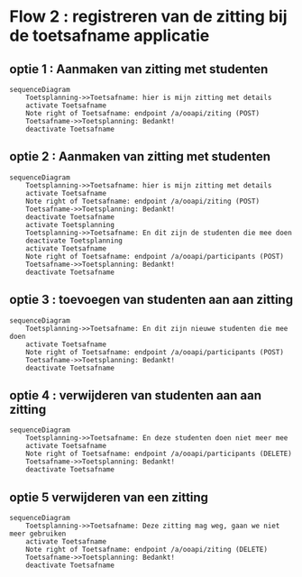 # Flow 2 : registreren van de zitting bij de toetsafname applicatie

## optie 1 : Aanmaken van zitting  met studenten

```mermaid
sequenceDiagram
    Toetsplanning->>Toetsafname: hier is mijn zitting met details
    activate Toetsafname
    Note right of Toetsafname: endpoint /a/ooapi/ziting (POST)
    Toetsafname->>Toetsplanning: Bedankt!
    deactivate Toetsafname
```

## optie 2 : Aanmaken van zitting  met studenten

```mermaid
sequenceDiagram
    Toetsplanning->>Toetsafname: hier is mijn zitting met details
    activate Toetsafname
    Note right of Toetsafname: endpoint /a/ooapi/ziting (POST)
    Toetsafname->>Toetsplanning: Bedankt!
    deactivate Toetsafname
    activate Toetsplanning
    Toetsplanning->>Toetsafname: En dit zijn de studenten die mee doen
    deactivate Toetsplanning
    activate Toetsafname
    Note right of Toetsafname: endpoint /a/ooapi/participants (POST)
    Toetsafname->>Toetsplanning: Bedankt!
    deactivate Toetsafname
```

## optie 3 : toevoegen van studenten aan aan zitting

```mermaid
sequenceDiagram
    Toetsplanning->>Toetsafname: En dit zijn nieuwe studenten die mee doen
    activate Toetsafname
    Note right of Toetsafname: endpoint /a/ooapi/participants (POST)
    Toetsafname->>Toetsplanning: Bedankt!
    deactivate Toetsafname
```

## optie 4 : verwijderen van studenten aan aan zitting

```mermaid
sequenceDiagram
    Toetsplanning->>Toetsafname: En deze studenten doen niet meer mee
    activate Toetsafname
    Note right of Toetsafname: endpoint /a/ooapi/participants (DELETE)
    Toetsafname->>Toetsplanning: Bedankt!
    deactivate Toetsafname
```


## optie 5 verwijderen van een zitting

```mermaid
sequenceDiagram
    Toetsplanning->>Toetsafname: Deze zitting mag weg, gaan we niet meer gebruiken
    activate Toetsafname
    Note right of Toetsafname: endpoint /a/ooapi/ziting (DELETE)
    Toetsafname->>Toetsplanning: Bedankt!
    deactivate Toetsafname
```
